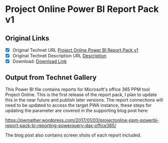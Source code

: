 # Project Online Power BI Report Pack v1

## Original Links

- [x] Original Technet URL [Project Online Power BI Report Pack v1](https://gallery.technet.microsoft.com/Online-Power-BI-Report-de969b81)
- [x] Original Technet Description URL [Description](https://gallery.technet.microsoft.com/Online-Power-BI-Report-de969b81/description)
- [x] Download: [Download Link](Download\PWMatherProjectOnlinePowerBIReportPack.pbix)

## Output from Technet Gallery

This Power BI file contains reports for Microsoft's office 365 PPM tool Project Online. This is the first release of the report pack, I plan to update this in the near future and publish later versions. The report connections will need to be updated to access  the target PWA instance, these steps for updating the parameter are covered in the supporting blog post here:

https://pwmather.wordpress.com/2017/01/03/projectonline-ppm-powerbi-report-pack-bi-reporting-powerquery-dax-office365/

The blog post also contains screen shots of each report included.

